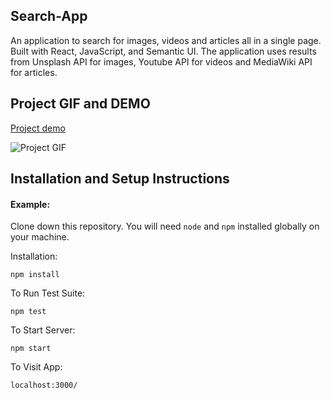 ## Search-App 

An application to search for images, videos and articles all in a single page. Built with React, JavaScript, and Semantic UI. The application uses results from Unsplash API for images, Youtube API for videos and MediaWiki API for articles.


## Project GIF and DEMO

[Project demo](https://allinone-search.netlify.app)  


![Project GIF](gif/appgif.gif)


## Installation and Setup Instructions

#### Example:  

Clone down this repository. You will need `node` and `npm` installed globally on your machine.  

Installation:

`npm install`  

To Run Test Suite:  

`npm test`  

To Start Server:

`npm start`  

To Visit App:

`localhost:3000/`  

